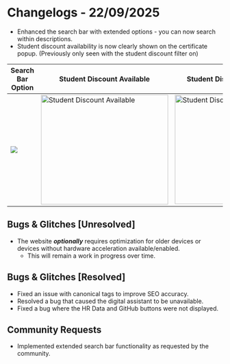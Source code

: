# Changelogs - 22/09/2025
- Enhanced the search bar with extended options - you can now search within descriptions.
- Student discount availability is now clearly shown on the certificate popup. (Previously only seen with the student discount filter on)

| Search Bar Option | Student Discount Available | Student Discount Unavailable |
|-------------------|-----------------------------|------------------------------|
| <img src="https://github.com/user-attachments/assets/57733afd-20ea-427f-94e6-593deb8a29e2" /> | <img width="297" height="256" alt="Student Discount Available" src="https://github.com/user-attachments/assets/603d5d50-6ae7-4c7e-9b94-cd5108109e8f" /> | <img width="287" height="255" alt="Student Discount Unavailable" src="https://github.com/user-attachments/assets/7539efcf-9d2d-44f9-8f81-0013775323b4" /> |



## Bugs & Glitches [Unresolved]
- The website **_optionally_** requires optimization for older devices or devices without hardware acceleration available/enabled.
  - This will remain a work in progress over time.
 
## Bugs & Glitches [Resolved]
- Fixed an issue with canonical tags to improve SEO accuracy.
- Resolved a bug that caused the digital assistant to be unavailable.
- Fixed a bug where the HR Data and GitHub buttons were not displayed.

## Community Requests
- Implemented extended search bar functionality as requested by the community.
